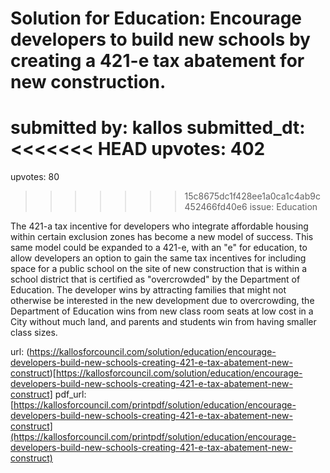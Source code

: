 # Solution for Education: Encourage developers to build new schools by creating a 421-e tax abatement for new construction. #

submitted by: kallos
submitted_dt: 
<<<<<<< HEAD
upvotes: 402
=======
upvotes: 80
>>>>>>> 15c8675dc1f428ee1a0ca1c4ab9c452466fd40e6
issue: Education

The 421-a tax incentive for developers who integrate affordable housing within certain exclusion zones has become a new model of success. This same model could be expanded to a 421-e, with an "e" for education, to allow developers an option to gain the same tax incentives for including space for a public school on the site of new construction that is within a school district that is certified as "overcrowded" by the Department of Education. The developer wins by attracting families that might not otherwise be interested in the new development due to overcrowding, the Department of Education wins from new class room seats at low cost in a City without much land, and parents and students win from having smaller class sizes.

url: (https://kallosforcouncil.com/solution/education/encourage-developers-build-new-schools-creating-421-e-tax-abatement-new-construct)[https://kallosforcouncil.com/solution/education/encourage-developers-build-new-schools-creating-421-e-tax-abatement-new-construct]
pdf_url: [https://kallosforcouncil.com/printpdf/solution/education/encourage-developers-build-new-schools-creating-421-e-tax-abatement-new-construct](https://kallosforcouncil.com/printpdf/solution/education/encourage-developers-build-new-schools-creating-421-e-tax-abatement-new-construct)